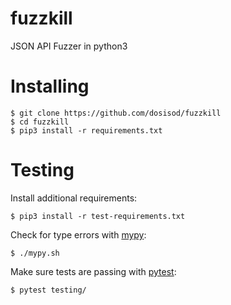 # fuzzkill

JSON API Fuzzer in python3

# Installing

```
$ git clone https://github.com/dosisod/fuzzkill
$ cd fuzzkill
$ pip3 install -r requirements.txt
```

# Testing

Install additional requirements:

```
$ pip3 install -r test-requirements.txt
```

Check for type errors with [mypy](https://github.com/python/mypy):

```
$ ./mypy.sh
```

Make sure tests are passing with [pytest](https://pypi.org/project/pytest/):

```
$ pytest testing/
```
